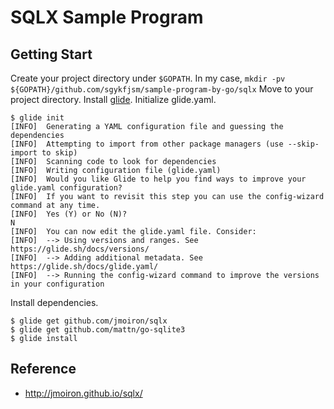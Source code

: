 # SQLX Sample Program

## Getting Start

Create your project directory under `$GOPATH`. In my case, `mkdir -pv ${GOPATH}/github.com/sgykfjsm/sample-program-by-go/sqlx`
Move to your project directory.
Install [glide](https://github.com/Masterminds/glide#install).
Initialize glide.yaml.

```
$ glide init
[INFO]  Generating a YAML configuration file and guessing the dependencies
[INFO]  Attempting to import from other package managers (use --skip-import to skip)
[INFO]  Scanning code to look for dependencies
[INFO]  Writing configuration file (glide.yaml)
[INFO]  Would you like Glide to help you find ways to improve your glide.yaml configuration?
[INFO]  If you want to revisit this step you can use the config-wizard command at any time.
[INFO]  Yes (Y) or No (N)?
N
[INFO]  You can now edit the glide.yaml file. Consider:
[INFO]  --> Using versions and ranges. See https://glide.sh/docs/versions/
[INFO]  --> Adding additional metadata. See https://glide.sh/docs/glide.yaml/
[INFO]  --> Running the config-wizard command to improve the versions in your configuration
```

Install dependencies.
```
$ glide get github.com/jmoiron/sqlx
$ glide get github.com/mattn/go-sqlite3
$ glide install
```



## Reference

- http://jmoiron.github.io/sqlx/
